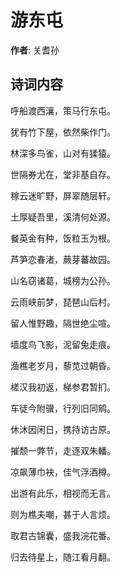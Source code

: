 # 游东屯

**作者**: 关耆孙

## 诗词内容

呼船渡西瀼，策马行东屯。

犹有竹下屋，依然柴作门。

林深多鸟雀，山对有猱猿。

世隔券尤在，堂非基自存。

稼云迷旷野，屏翠随层轩。

土厚疑吾里，溪清何处源。

餐英金有种，饭粒玉为根。

芦笋恋春渚，蕨芽蕃故园。

山名窃诸葛，城榜为公孙。

云雨峡前梦，琵琶山后村。

留人惟野趣，隔世绝尘喧。

墙度鸟飞影，泥留兔走痕。

渔樵老岁月，藜苋过朝昏。

槎汉我初返，梯参君暂扪。

车徒今附骥，行列旧同鹓。

休沐因闲日，携持访古原。

摧颓一弊节，走逐双朱轓。

凉飙薄巾袂，佳气浮酒樽。

出游有此乐，相视而无言。

则为樵夫嘲，甚于人言烦。

取君古锦囊，盛我浣花番。

归去待星上，随江看月翻。

